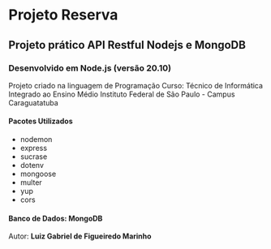 #   Projeto Reserva

##      Projeto prático API Restful Nodejs e MongoDB

###     Desenvolvido em Node.js (versão 20.10)

Projeto criado na linguagem de Programação
Curso: Técnico de Informática Integrado ao Ensino Médio
Instituto Federal de São Paulo - Campus Caraguatatuba

####    Pacotes Utilizados

* nodemon
* express
* sucrase
* dotenv
* mongoose
* multer
* yup
* cors

#### Banco de Dados: MongoDB

Autor: **Luiz Gabriel de Figueiredo Marinho**